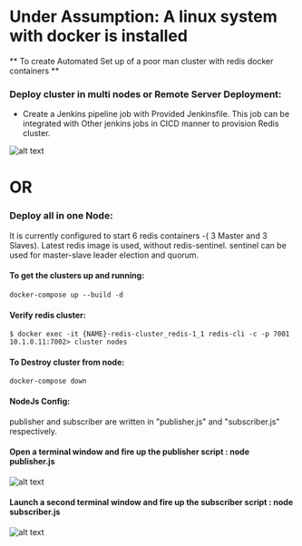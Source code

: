 # Under Assumption: A linux system with docker is installed

** To create Automated Set up of a poor man cluster with redis docker containers **

### Deploy cluster in multi nodes or Remote Server Deployment:
- Create a Jenkins pipeline job with Provided Jenkinsfile. This job can be integrated with Other      jenkins jobs in CICD manner to provision Redis cluster.

![alt text](https://github.com/Sidzure/RedisDockerClusterPubSub/blob/master/clusterTest.png?raw=true)

# OR

### Deploy all in one Node:
It is currently configured to start 6 redis containers -( 3 Master and 3 Slaves). Latest redis image is used, without redis-sentinel. sentinel can be used for master-slave leader election and quorum.

#### To get the clusters up and running: 
```
docker-compose up --build -d
```

#### Verify redis cluster:
```
$ docker exec -it {NAME}-redis-cluster_redis-1_1 redis-cli -c -p 7001
10.1.0.11:7002> cluster nodes
```

#### To Destroy cluster from node:
```
docker-compose down
```

#### NodeJs Config:
publisher and subscriber are written in "publisher.js" and "subscriber.js" respectively.

#### Open a terminal window and fire up the publisher script : node publisher.js
![alt text](https://github.com/Sidzure/RedisDockerClusterPubSub/blob/master/PubTest.png?raw=true)

#### Launch a second terminal window and fire up the subscriber script : node subscriber.js
![alt text](https://github.com/Sidzure/RedisDockerClusterPubSub/blob/master/SubTest.png?raw=true)

